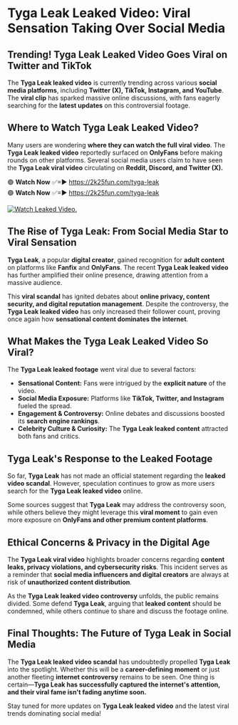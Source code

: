 # Tyga Leak Leaked Video: Viral Sensation Taking Over Social Media

## **Trending! Tyga Leak Leaked Video Goes Viral on Twitter and TikTok**
The **Tyga Leak leaked video** is currently trending across various **social media platforms**, including **Twitter (X), TikTok, Instagram, and YouTube**. The **viral clip** has sparked massive online discussions, with fans eagerly searching for the **latest updates** on this controversial footage.

## **Where to Watch Tyga Leak Leaked Video?**
Many users are wondering **where they can watch the full viral video**. The **Tyga Leak leaked video** reportedly surfaced on **OnlyFans** before making rounds on other platforms. Several social media users claim to have seen the **Tyga Leak viral video** circulating on **Reddit, Discord, and Twitter (X).**

🟢 **Watch Now** ✅=► https://2k25fun.com/tyga-leak  
🟢 **Watch Now** ✅=► https://2k25fun.com/tyga-leak  

[![Watch Leaked Video.](https://miro.medium.com/v2/resize:fit:828/format:webp/1*cilzJN44JGOrTw9NJCrNHA.gif "Watch Leaked Video")](https://2k25fun.com/tyga-leak)

## **The Rise of Tyga Leak: From Social Media Star to Viral Sensation**
**Tyga Leak**, a popular **digital creator**, gained recognition for **adult content** on platforms like **Fanfix** and **OnlyFans**. The recent **Tyga Leak leaked video** has further amplified their online presence, drawing attention from a massive audience.

This **viral scandal** has ignited debates about **online privacy, content security, and digital reputation management**. Despite the controversy, the **Tyga Leak leaked video** has only increased their follower count, proving once again how **sensational content dominates the internet**.

## **What Makes the Tyga Leak Leaked Video So Viral?**
The **Tyga Leak leaked footage** went viral due to several factors:
- **Sensational Content:** Fans were intrigued by the **explicit nature** of the video.
- **Social Media Exposure:** Platforms like **TikTok, Twitter, and Instagram** fueled the spread.
- **Engagement & Controversy:** Online debates and discussions boosted its **search engine rankings**.
- **Celebrity Culture & Curiosity:** The **Tyga Leak leaked content** attracted both fans and critics.

## **Tyga Leak's Response to the Leaked Footage**
So far, **Tyga Leak** has not made an official statement regarding the **leaked video scandal**. However, speculation continues to grow as more users search for the **Tyga Leak leaked video** online.

Some sources suggest that **Tyga Leak** may address the controversy soon, while others believe they might leverage this **viral moment** to gain even more exposure on **OnlyFans and other premium content platforms**.

## **Ethical Concerns & Privacy in the Digital Age**
The **Tyga Leak viral video** highlights broader concerns regarding **content leaks, privacy violations, and cybersecurity risks**. This incident serves as a reminder that **social media influencers and digital creators** are always at risk of **unauthorized content distribution**.

As the **Tyga Leak leaked video controversy** unfolds, the public remains divided. Some defend **Tyga Leak**, arguing that **leaked content** should be condemned, while others continue to share and discuss the footage online.

## **Final Thoughts: The Future of Tyga Leak in Social Media**
The **Tyga Leak leaked video scandal** has undoubtedly propelled **Tyga Leak** into the spotlight. Whether this will be a **career-defining moment** or just another fleeting **internet controversy** remains to be seen. One thing is certain—**Tyga Leak has successfully captured the internet's attention, and their viral fame isn't fading anytime soon.**

Stay tuned for more updates on **Tyga Leak leaked video** and the latest viral trends dominating social media!